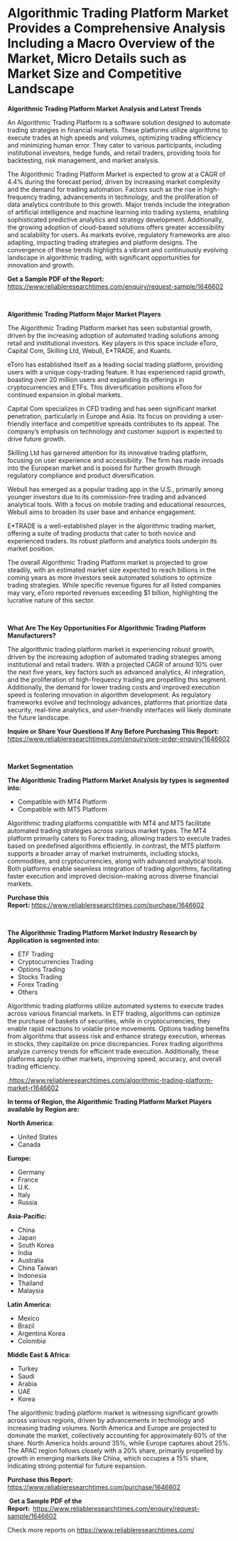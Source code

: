 <p><h1>Algorithmic Trading Platform Market Provides a Comprehensive Analysis Including a Macro Overview of the Market, Micro Details such as Market Size and Competitive Landscape</h1></p><p><strong>Algorithmic Trading Platform Market Analysis and Latest Trends</strong></p>
<p><p>An Algorithmic Trading Platform is a software solution designed to automate trading strategies in financial markets. These platforms utilize algorithms to execute trades at high speeds and volumes, optimizing trading efficiency and minimizing human error. They cater to various participants, including institutional investors, hedge funds, and retail traders, providing tools for backtesting, risk management, and market analysis.</p><p>The Algorithmic Trading Platform Market is expected to grow at a CAGR of 4.4% during the forecast period, driven by increasing market complexity and the demand for trading automation. Factors such as the rise in high-frequency trading, advancements in technology, and the proliferation of data analytics contribute to this growth. Major trends include the integration of artificial intelligence and machine learning into trading systems, enabling sophisticated predictive analytics and strategy development. Additionally, the growing adoption of cloud-based solutions offers greater accessibility and scalability for users. As markets evolve, regulatory frameworks are also adapting, impacting trading strategies and platform designs. The convergence of these trends highlights a vibrant and continuously evolving landscape in algorithmic trading, with significant opportunities for innovation and growth.</p></p>
<p><strong>Get a Sample PDF of the Report:&nbsp;</strong> <a href="https://www.reliableresearchtimes.com/enquiry/request-sample/1646602?utm_campaign=2203&utm_medium=2&utm_source=Github&utm_content=ia&utm_term=11032025&utm_id=algorithmic-trading-platform">https://www.reliableresearchtimes.com/enquiry/request-sample/1646602</a></p>
<p>&nbsp;</p>
<p><strong>Algorithmic Trading Platform Major Market Players</strong></p>
<p><p>The Algorithmic Trading Platform market has seen substantial growth, driven by the increasing adoption of automated trading solutions among retail and institutional investors. Key players in this space include eToro, Capital Com, Skilling Ltd, Webull, E*TRADE, and Kuants.</p><p>eToro has established itself as a leading social trading platform, providing users with a unique copy-trading feature. It has experienced rapid growth, boasting over 20 million users and expanding its offerings in cryptocurrencies and ETFs. This diversification positions eToro for continued expansion in global markets.</p><p>Capital Com specializes in CFD trading and has seen significant market penetration, particularly in Europe and Asia. Its focus on providing a user-friendly interface and competitive spreads contributes to its appeal. The company’s emphasis on technology and customer support is expected to drive future growth.</p><p>Skilling Ltd has garnered attention for its innovative trading platform, focusing on user experience and accessibility. The firm has made inroads into the European market and is poised for further growth through regulatory compliance and product diversification.</p><p>Webull has emerged as a popular trading app in the U.S., primarily among younger investors due to its commission-free trading and advanced analytical tools. With a focus on mobile trading and educational resources, Webull aims to broaden its user base and enhance engagement.</p><p>E*TRADE is a well-established player in the algorithmic trading market, offering a suite of trading products that cater to both novice and experienced traders. Its robust platform and analytics tools underpin its market position.</p><p>The overall Algorithmic Trading Platform market is projected to grow steadily, with an estimated market size expected to reach billions in the coming years as more investors seek automated solutions to optimize trading strategies. While specific revenue figures for all listed companies may vary, eToro reported revenues exceeding $1 billion, highlighting the lucrative nature of this sector.</p></p>
<p>&nbsp;</p>
<p><strong>What Are The Key Opportunities For Algorithmic Trading Platform Manufacturers?</strong></p>
<p><p>The algorithmic trading platform market is experiencing robust growth, driven by the increasing adoption of automated trading strategies among institutional and retail traders. With a projected CAGR of around 10% over the next five years, key factors such as advanced analytics, AI integration, and the proliferation of high-frequency trading are propelling this segment. Additionally, the demand for lower trading costs and improved execution speed is fostering innovation in algorithm development. As regulatory frameworks evolve and technology advances, platforms that prioritize data security, real-time analytics, and user-friendly interfaces will likely dominate the future landscape.</p></p>
<p><strong>Inquire or Share Your Questions If Any Before Purchasing This Report:</strong> <a href="https://www.reliableresearchtimes.com/enquiry/pre-order-enquiry/1646602?utm_campaign=2203&utm_medium=2&utm_source=Github&utm_content=ia&utm_term=11032025&utm_id=algorithmic-trading-platform">https://www.reliableresearchtimes.com/enquiry/pre-order-enquiry/1646602</a></p>
<p>&nbsp;</p>
<p><strong>Market Segmentation</strong></p>
<p><strong>The Algorithmic Trading Platform Market Analysis by types is segmented into:</strong></p>
<p><ul><li>Compatible with MT4 Platform</li><li>Compatible with MT5 Platform</li></ul></p>
<p><p>Algorithmic trading platforms compatible with MT4 and MT5 facilitate automated trading strategies across various market types. The MT4 platform primarily caters to Forex trading, allowing traders to execute trades based on predefined algorithms efficiently. In contrast, the MT5 platform supports a broader array of market instruments, including stocks, commodities, and cryptocurrencies, along with advanced analytical tools. Both platforms enable seamless integration of trading algorithms, facilitating faster execution and improved decision-making across diverse financial markets.</p></p>
<p><strong>Purchase this Report:&nbsp;</strong><a href="https://www.reliableresearchtimes.com/purchase/1646602?utm_campaign=2203&utm_medium=2&utm_source=Github&utm_content=ia&utm_term=11032025&utm_id=algorithmic-trading-platform">https://www.reliableresearchtimes.com/purchase/1646602</a></p>
<p>&nbsp;</p>
<p><strong>The Algorithmic Trading Platform Market Industry Research by Application is segmented into:</strong></p>
<p><ul><li>ETF Trading</li><li>Cryptocurrencies Trading</li><li>Options Trading</li><li>Stocks Trading</li><li>Forex Trading</li><li>Others</li></ul></p>
<p><p>Algorithmic trading platforms utilize automated systems to execute trades across various financial markets. In ETF trading, algorithms can optimize the purchase of baskets of securities, while in cryptocurrencies, they enable rapid reactions to volatile price movements. Options trading benefits from algorithms that assess risk and enhance strategy execution, whereas in stocks, they capitalize on price discrepancies. Forex trading algorithms analyze currency trends for efficient trade execution. Additionally, these platforms apply to other markets, improving speed, accuracy, and overall trading efficiency.</p></p>
<p><a href="https://www.reliableresearchtimes.com/algorithmic-trading-platform-market-r1646602?utm_campaign=2203&utm_medium=2&utm_source=Github&utm_content=ia&utm_term=11032025&utm_id=algorithmic-trading-platform">&nbsp;https://www.reliableresearchtimes.com/algorithmic-trading-platform-market-r1646602</a></p>
<p><strong>In terms of Region, the Algorithmic Trading Platform Market Players available by Region are:</strong></p>
<p>
    <p> <strong> North America: </strong>
        <ul>
            <li>United States</li>
            <li>Canada</li>
        </ul>
        </p> 
    <p> <strong> Europe: </strong>
        <ul>
            <li>Germany</li>
            <li>France</li>
            <li>U.K.</li>
            <li>Italy</li>
            <li>Russia</li>
        </ul>
        </p> 
    <p> <strong> Asia-Pacific: </strong>
        <ul>
            <li>China</li>
            <li>Japan</li>
            <li>South Korea</li>
            <li>India</li>
            <li>Australia</li>
            <li>China Taiwan</li>
            <li>Indonesia</li>
            <li>Thailand</li>
            <li>Malaysia</li>
        </ul>
        </p> 
    <p> <strong> Latin America: </strong>
        <ul>
            <li>Mexico</li>
            <li>Brazil</li>
            <li>Argentina Korea</li>
            <li>Colombia</li>
        </ul>
        </p> 
    <p> <strong> Middle East & Africa: </strong>
        <ul>
            <li>Turkey</li>
            <li>Saudi</li>
            <li>Arabia</li>
            <li>UAE</li>
            <li>Korea</li>
        </ul>
    </p>
    </p>
<p><p>The algorithmic trading platform market is witnessing significant growth across various regions, driven by advancements in technology and increasing trading volumes. North America and Europe are projected to dominate the market, collectively accounting for approximately 60% of the share. North America holds around 35%, while Europe captures about 25%. The APAC region follows closely with a 20% share, primarily propelled by growth in emerging markets like China, which occupies a 15% share, indicating strong potential for future expansion.</p></p>
<p><strong>Purchase this Report: </strong><a href="https://www.reliableresearchtimes.com/purchase/1646602?utm_campaign=2203&utm_medium=2&utm_source=Github&utm_content=ia&utm_term=11032025&utm_id=algorithmic-trading-platform">https://www.reliableresearchtimes.com/purchase/1646602</a></p>
<p>&nbsp;<strong>Get a Sample PDF of the Report:&nbsp;&nbsp;</strong><a href="https://www.reliableresearchtimes.com/enquiry/request-sample/1646602?utm_campaign=2203&utm_medium=2&utm_source=Github&utm_content=ia&utm_term=11032025&utm_id=algorithmic-trading-platform">https://www.reliableresearchtimes.com/enquiry/request-sample/1646602</a></p>
<p><strong></strong></p>
<p>Check more reports on <a href="https://www.reliableresearchtimes.com/?utm_campaign=2203&utm_medium=2&utm_source=Github&utm_content=ia&utm_term=11032025&utm_id=algorithmic-trading-platform">https://www.reliableresearchtimes.com/</a></p>